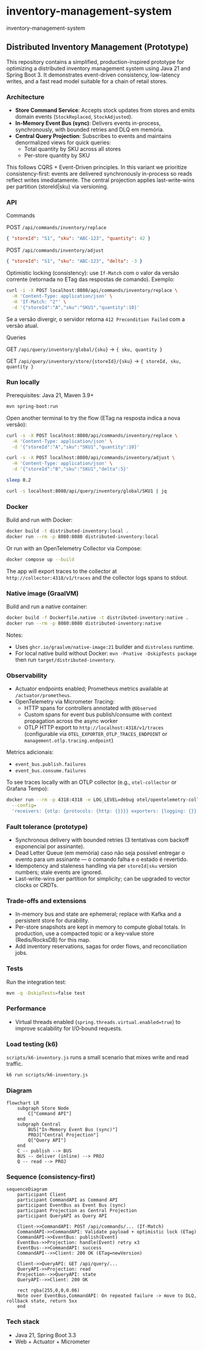 # inventory-management-system
inventory-management-system
## Distributed Inventory Management (Prototype)

This repository contains a simplified, production-inspired prototype for optimizing a distributed inventory management system using Java 21 and Spring Boot 3. It demonstrates event-driven consistency, low-latency writes, and a fast read model suitable for a chain of retail stores.

### Architecture

- **Store Command Service**: Accepts stock updates from stores and emits domain events (`StockReplaced`, `StockAdjusted`).
- **In-Memory Event Bus (sync)**: Delivers events in-process, synchronously, with bounded retries and DLQ em memória.
- **Central Query Projection**: Subscribes to events and maintains denormalized views for quick queries:
  - Total quantity by SKU across all stores
  - Per-store quantity by SKU

This follows CQRS + Event-Driven principles. In this variant we prioritize consistency-first: events are delivered synchronously in-process so reads reflect writes imediatamente. The central projection applies last-write-wins per partition (storeId|sku) via versioning.

### API

Commands

POST `/api/commands/inventory/replace`
```json
{ "storeId": "S1", "sku": "ABC-123", "quantity": 42 }
```

POST `/api/commands/inventory/adjust`
```json
{ "storeId": "S1", "sku": "ABC-123", "delta": -3 }
```

Optimistic locking (consistency): use `If-Match` com o valor da versão corrente (retornada no ETag das respostas de comando). Exemplo:

```bash
curl -i -X POST localhost:8080/api/commands/inventory/replace \
  -H 'Content-Type: application/json' \
  -H 'If-Match: "2"' \
  -d '{"storeId":"A","sku":"SKU1","quantity":10}'
```
Se a versão divergir, o servidor retorna `412 Precondition Failed` com a versão atual.

Queries

GET `/api/query/inventory/global/{sku}` -> `{ sku, quantity }`

GET `/api/query/inventory/store/{storeId}/{sku}` -> `{ storeId, sku, quantity }`

### Run locally

Prerequisites: Java 21, Maven 3.9+

```bash
mvn spring-boot:run
```

Open another terminal to try the flow (ETag na resposta indica a nova versão):

```bash
curl -s -X POST localhost:8080/api/commands/inventory/replace \
  -H 'Content-Type: application/json' \
  -d '{"storeId":"A","sku":"SKU1","quantity":10}'

curl -s -X POST localhost:8080/api/commands/inventory/adjust \
  -H 'Content-Type: application/json' \
  -d '{"storeId":"B","sku":"SKU1","delta":5}'

sleep 0.2

curl -s localhost:8080/api/query/inventory/global/SKU1 | jq
```

### Docker

Build and run with Docker:

```bash
docker build -t distributed-inventory:local .
docker run --rm -p 8080:8080 distributed-inventory:local
```

Or run with an OpenTelemetry Collector via Compose:

```bash
docker compose up --build
```

The app will export traces to the collector at `http://collector:4318/v1/traces` and the collector logs spans to stdout.

### Native image (GraalVM)

Build and run a native container:

```bash
docker build -f Dockerfile.native -t distributed-inventory:native .
docker run --rm -p 8080:8080 distributed-inventory:native
```

Notes:
- Uses `ghcr.io/graalvm/native-image:21` builder and `distroless` runtime.
- For local native build without Docker: `mvn -Pnative -DskipTests package` then run `target/distributed-inventory`.

### Observability

- Actuator endpoints enabled; Prometheus metrics available at `/actuator/prometheus`.
- OpenTelemetry via Micrometer Tracing:
  - HTTP spans for controllers annotated with `@Observed`
  - Custom spans for event bus publish/consume with context propagation across the async worker
  - OTLP HTTP export to `http://localhost:4318/v1/traces` (configurable via `OTEL_EXPORTER_OTLP_TRACES_ENDPOINT` or `management.otlp.tracing.endpoint`)

Metrics adicionais:
- `event_bus.publish.failures`
- `event_bus.consume.failures`

To see traces locally with an OTLP collector (e.g., `otel-collector` or Grafana Tempo):

```bash
docker run --rm -p 4318:4318 -e LOG_LEVEL=debug otel/opentelemetry-collector:0.106.0 \
  --config=
  'receivers: {otlp: {protocols: {http: {}}}} exporters: {logging: {}} service: {pipelines: {traces: {receivers: [otlp], exporters: [logging]}}}'
```

### Fault tolerance (prototype)

- Synchronous delivery with bounded retries (3 tentativas com backoff exponencial por assinante).
- Dead Letter Queue (em memória) caso não seja possível entregar o evento para um assinante — o comando falha e o estado é revertido.
- Idempotency and staleness handling via per `storeId|sku` version numbers; stale events are ignored.
- Last-write-wins per partition for simplicity; can be upgraded to vector clocks or CRDTs.

### Trade-offs and extensions

- In-memory bus and state are ephemeral; replace with Kafka and a persistent store for durability.
- Per-store snapshots are kept in memory to compute global totals. In production, use a compacted topic or a key-value store (Redis/RocksDB) for this map.
- Add inventory reservations, sagas for order flows, and reconciliation jobs.

### Tests

Run the integration test:

```bash
mvn -q -DskipTests=false test
```

### Performance

- Virtual threads enabled (`spring.threads.virtual.enabled=true`) to improve scalability for I/O‑bound requests.

### Load testing (k6)

`scripts/k6-inventory.js` runs a small scenario that mixes write and read traffic.

```bash
k6 run scripts/k6-inventory.js
```

### Diagram

```mermaid
flowchart LR
    subgraph Store Node
        C["Command API"]
    end
    subgraph Central
        BUS["In-Memory Event Bus (sync)"]
        PROJ["Central Projection"]
        Q["Query API"]
    end
    C -- publish --> BUS
    BUS -- deliver (inline) --> PROJ
    Q -- read --> PROJ
```

### Sequence (consistency-first)

```mermaid
sequenceDiagram
    participant Client
    participant CommandAPI as Command API
    participant EventBus as Event Bus (sync)
    participant Projection as Central Projection
    participant QueryAPI as Query API

    Client->>CommandAPI: POST /api/commands/... (If-Match)
    CommandAPI->>CommandAPI: Validate payload + optimistic lock (ETag)
    CommandAPI->>EventBus: publish(Event)
    EventBus->>Projection: handle(Event) retry x3
    EventBus-->>CommandAPI: success
    CommandAPI-->>Client: 200 OK (ETag=newVersion)

    Client->>QueryAPI: GET /api/query/...
    QueryAPI->>Projection: read
    Projection-->>QueryAPI: state
    QueryAPI-->>Client: 200 OK

    rect rgba(255,0,0,0.06)
    Note over EventBus,CommandAPI: On repeated failure -> move to DLQ, rollback state, return 5xx
    end
```

### Tech stack

- Java 21, Spring Boot 3.3
- Web + Actuator + Micrometer
